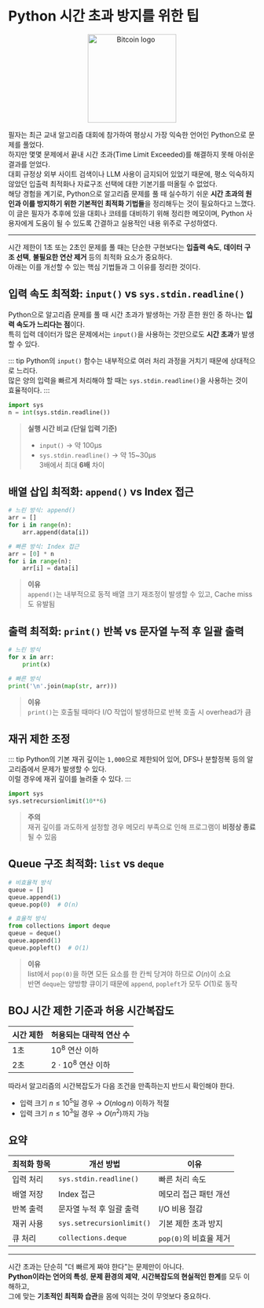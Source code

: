 # Python 시간 초과 방지를 위한 팁

<p align="center">
  <img src="https://upload.wikimedia.org/wikipedia/commons/thumb/c/c3/Python-logo-notext.svg/1869px-Python-logo-notext.svg.png" width="180" alt="Bitcoin logo" />
</p>

필자는 최근 교내 알고리즘 대회에 참가하여 평상시 가장 익숙한 언어인 Python으로 문제를 풀었다.  
하지만 몇몇 문제에서 끝내 시간 초과(Time Limit Exceeded)를 해결하지 못해 아쉬운 결과를 얻었다.  
대회 규정상 외부 사이트 검색이나 LLM 사용이 금지되어 있었기 때문에, 평소 익숙하지 않았던 입출력 최적화나 자료구조 선택에 대한 기본기를 떠올릴 수 없었다.  
해당 경험을 계기로, Python으로 알고리즘 문제를 풀 때 실수하기 쉬운 **시간 초과의 원인과 이를 방지하기 위한 기본적인 최적화 기법들**을 정리해두는 것이 필요하다고 느꼈다.  
이 글은 필자가 추후에 있을 대회나 코테를 대비하기 위해 정리한 메모이며, Python 사용자에게 도움이 될 수 있도록 간결하고 실용적인 내용 위주로 구성하였다.

---

시간 제한이 1초 또는 2초인 문제를 풀 때는 단순한 구현보다는 **입출력 속도**, **데이터 구조 선택**, **불필요한 연산 제거** 등의 최적화 요소가 중요하다.  
아래는 이를 개선할 수 있는 핵심 기법들과 그 이유를 정리한 것이다.

## 입력 속도 최적화: `input()` vs `sys.stdin.readline()`

Python으로 알고리즘 문제를 풀 때 시간 초과가 발생하는 가장 흔한 원인 중 하나는 **입력 속도가 느리다는 점**이다.  
특히 입력 데이터가 많은 문제에서는 `input()`을 사용하는 것만으로도 **시간 초과**가 발생할 수 있다.

::: tip
Python의 `input()` 함수는 내부적으로 여러 처리 과정을 거치기 때문에 상대적으로 느리다.  
많은 양의 입력을 빠르게 처리해야 할 때는 `sys.stdin.readline()`을 사용하는 것이 효율적이다.
:::

```python
import sys
n = int(sys.stdin.readline())
```

> **실행 시간 비교 (단일 입력 기준)**  
> - `input()` → 약 100μs  
> - `sys.stdin.readline()` → 약 15~30μs  
> 3배에서 최대 **6배** 차이

## 배열 삽입 최적화: `append()` vs Index 접근

```python
# 느린 방식: append()
arr = []
for i in range(n):
    arr.append(data[i])

# 빠른 방식: Index 접근
arr = [0] * n
for i in range(n):
    arr[i] = data[i]
```

> **이유**  
> `append()`는 내부적으로 동적 배열 크기 재조정이 발생할 수 있고, Cache miss도 유발됨

## 출력 최적화: `print()` 반복 vs 문자열 누적 후 일괄 출력

```python
# 느린 방식
for x in arr:
    print(x)

# 빠른 방식
print('\n'.join(map(str, arr)))
```

> **이유**  
> `print()`는 호출될 때마다 I/O 작업이 발생하므로 반복 호출 시 overhead가 큼

## 재귀 제한 조정

::: tip
Python의 기본 재귀 깊이는 `1,000`으로 제한되어 있어, DFS나 분할정복 등의 알고리즘에서 문제가 발생할 수 있다.  
이럴 경우에 재귀 깊이를 늘려줄 수 있다.
:::

```python
import sys
sys.setrecursionlimit(10**6)
```

> **주의**  
> 재귀 깊이를 과도하게 설정할 경우 메모리 부족으로 인해 프로그램이 **비정상 종료**될 수 있음

## Queue 구조 최적화: `list` vs `deque`

```python
# 비효율적 방식
queue = []
queue.append(1)
queue.pop(0)  # O(n)

# 효율적 방식
from collections import deque
queue = deque()
queue.append(1)
queue.popleft()  # O(1)
```

> **이유**  
> list에서 `pop(0)`을 하면 모든 요소를 한 칸씩 당겨야 하므로 $O(n)$이 소요  
> 반면 `deque`는 양방향 큐이기 때문에 `append`, `popleft`가 모두 $O(1)$로 동작

## BOJ 시간 제한 기준과 허용 시간복잡도

| 시간 제한 | 허용되는 대략적 연산 수 |
|-----------|--------------------------|
| 1초       | $10^8$ 연산 이하         |
| 2초       | $2 \cdot 10^8$ 연산 이하 |

따라서 알고리즘의 시간복잡도가 다음 조건을 만족하는지 반드시 확인해야 한다.  

- 입력 크기 $n \le 10^5$일 경우 → $O(n \log n)$ 이하가 적절
- 입력 크기 $n \le 10^3$일 경우 → $O(n^2)$까지 가능

## 요약

| 최적화 항목     | 개선 방법                | 이유 |
|----------------|-------------------------|------|
| 입력 처리       | `sys.stdin.readline()` | 빠른 처리 속도 |
| 배열 저장       | Index 접근              | 메모리 접근 패턴 개선 |
| 반복 출력       | 문자열 누적 후 일괄 출력 | I/O 비용 절감 |
| 재귀 사용       | `sys.setrecursionlimit()` | 기본 제한 초과 방지 |
| 큐 처리         | `collections.deque`     | `pop(0)`의 비효율 제거 |

---

시간 초과는 단순히 "더 빠르게 짜야 한다"는 문제만이 아니다.  
**Python이라는 언어의 특성**, **문제 환경의 제약**, **시간복잡도의 현실적인 한계**를 모두 이해하고,  
그에 맞는 **기초적인 최적화 습관**을 몸에 익히는 것이 무엇보다 중요하다.